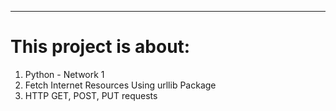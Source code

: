 ------
# This project is about:
1. Python - Network 1
2. Fetch Internet Resources Using urllib Package
3. HTTP GET, POST, PUT requests
